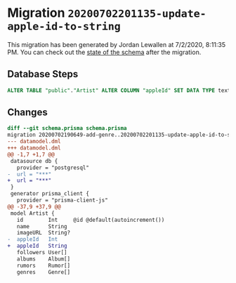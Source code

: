 # Migration `20200702201135-update-apple-id-to-string`

This migration has been generated by Jordan Lewallen at 7/2/2020, 8:11:35 PM.
You can check out the [state of the schema](./schema.prisma) after the migration.

## Database Steps

```sql
ALTER TABLE "public"."Artist" ALTER COLUMN "appleId" SET DATA TYPE text ;
```

## Changes

```diff
diff --git schema.prisma schema.prisma
migration 20200702190649-add-genre..20200702201135-update-apple-id-to-string
--- datamodel.dml
+++ datamodel.dml
@@ -1,7 +1,7 @@
 datasource db {
   provider = "postgresql"
-  url = "***"
+  url = "***"
 }
 generator prisma_client {
   provider = "prisma-client-js"
@@ -37,9 +37,9 @@
 model Artist {
   id        Int     @id @default(autoincrement())
   name      String
   imageURL  String?
-  appleId   Int
+  appleId   String
   followers User[]
   albums    Album[]
   rumors    Rumor[]
   genres    Genre[]
```


